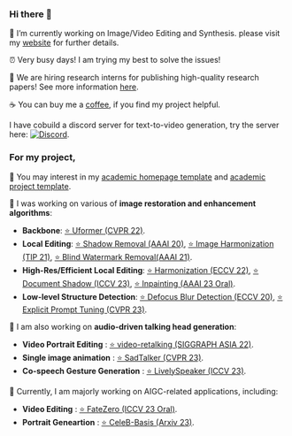 ### Hi there 👋
🔭 I’m currently working on Image/Video Editing and Synthesis. please visit my [website](http://vinthony.github.io) for further details.

⏰ Very busy days! I am trying my best to solve the issues!

📍 We are hiring research interns for publishing high-quality research papers! See more information [here](https://zhuanlan.zhihu.com/p/423801997).

☕️ You can buy me a [coffee](https://www.buymeacoffee.com/vinthony), if you find my project helpful.

I have cobuild a discord server for text-to-video generation, try the server here: [![Discord](https://dcbadge.vercel.app/api/server/9XtTjynm?style=flat)](https://discord.gg/9XtTjynm).

### For my project,

🧸 You may interest in my [academic homepage template](https://github.com/vinthony/academic) and [academic project template](https://github.com/vinthony/project-page-template).

🧸 I was working on various of __image restoration and enhancement algorithms__:
  - __Backbone__: [⭐️ Uformer (CVPR 22)](https://github.com/ZhendongWang6/Uformer).
  - __Local Editing__: [⭐️ Shadow Removal (AAAI 20)](https://github.com/vinthony/ghost-free-shadow-removal), [⭐️ Image Harmonization (TIP 21)](https://github.com/vinthony/s2am), [⭐️ Blind Watermark Removal(AAAI 21)](https://github.com/vinthony/deep-blind-watermark-removal).
  - __High-Res/Efficient Local Editing__:  [⭐️ Harmonization (ECCV 22)](https://github.com/stefanLeong/S2CRNet), [⭐️ Document Shadow (ICCV 23)](TODO), [⭐️ Inpainting (AAAI 23 Oral)](https://github.com/NiFangBaAGe/CoordFill).
  - __Low-level Structure Detection__: [⭐️ Defocus Blur Detection (ECCV 20)](https://github.com/vinthony/depth-distillation), [⭐️ Explicit Prompt Tuning (CVPR 23)](https://github.com/NiFangBaAGe/Explicit-Visual-Prompt).

🧸 I am also working on __audio-driven talking head generation__:
  - __Video Portrait Editing__ : [⭐️ video-retalking (SIGGRAPH ASIA 22)](https://github.com/vinthony/video-retalking).
  - __Single image animation__ : [⭐️ SadTalker (CVPR 23)](https://github.com/Winfredy/SadTalker). 
  - __Co-speech Gesture Generation__ : [⭐️ LivelySpeaker (ICCV 23)](https://github.com/zyhbili/LivelySpeaker).

🧸 Currently, I am majorly working on AIGC-related applications, including: 
  - __Video Editing__ : [⭐️ FateZero (ICCV 23 Oral)](https://github.com/ChenyangQiQi/FateZero).
  - __Portrait Geneartion__ : [⭐️ CeleB-Basis (Arxiv 23)](https://github.com/ygtxr1997/CelebBasis).

<!--
[![Xiaodong Cun's github stats](https://github-readme-stats.vercel.app/api?username=vinthony&show_icons=true&theme=dracula)](https://github.com/anuraghazra/github-readme-stats)


**vinthony/vinthony** is a ✨ _special_ ✨ repository because its `README.md` (this file) appears on your GitHub profile.
-->



